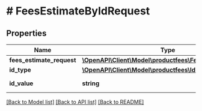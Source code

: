# # FeesEstimateByIdRequest

## Properties

Name | Type | Description | Notes
------------ | ------------- | ------------- | -------------
**fees_estimate_request** | [**\OpenAPI\Client\Model\productfees\FeesEstimateRequest**](FeesEstimateRequest.md) |  | [optional]
**id_type** | [**\OpenAPI\Client\Model\productfees\IdType**](IdType.md) |  |
**id_value** | **string** | The item identifier. |

[[Back to Model list]](../../README.md#models) [[Back to API list]](../../README.md#endpoints) [[Back to README]](../../README.md)
